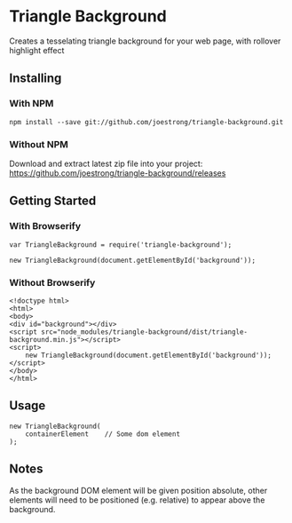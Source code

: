 # Triangle Background

Creates a tesselating triangle background for your web page, with rollover highlight effect

## Installing

### With NPM

```
npm install --save git://github.com/joestrong/triangle-background.git
```

### Without NPM

Download and extract latest zip file into your project: https://github.com/joestrong/triangle-background/releases

## Getting Started

### With Browserify

```
var TriangleBackground = require('triangle-background');

new TriangleBackground(document.getElementById('background'));
```

### Without Browserify

```
<!doctype html>
<html>
<body>
<div id="background"></div>
<script src="node_modules/triangle-background/dist/triangle-background.min.js"></script>
<script>
    new TriangleBackground(document.getElementById('background'));
</script>
</body>
</html>
```

## Usage

```
new TriangleBackground(
    containerElement    // Some dom element
);
```

## Notes

As the background DOM element will be given position absolute, other elements will need to be positioned (e.g. relative) to appear above the background.
